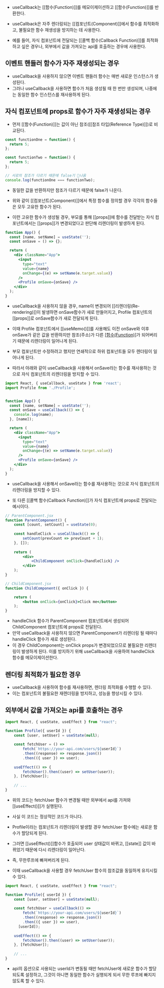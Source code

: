 - useCallback는 [[함수(Function)]]를 메모이제이션하고 [[함수(Function)]]를 반환한다.
- useCallback은 자주 렌더링되는 [[컴포넌트(Component)]]에서 함수를 최적화하고, 불필요한 함수 재생성을 방지하는 데 사용한다.

- 예를 들어, 자식 컴포넌트에 전달되는 [[콜백 함수(Callback Function)]]를 최적화하고 싶은 경우나, 외부에서 값을 가져오는 api를 호출하는 경우에 사용한다.

## 이벤트 핸들러 함수가 자주 재생성되는 경우

- useCallback을 사용하지 않으면 이벤트 핸들러 함수는 매번 새로운 인스턴스가 생성된다.
- 그러나 useCallback을 사용하면 함수가 처음 생성될 때 한 번만 생성되며, 나중에는 동일한 함수 인스턴스를 재사용하게 된다.
## 자식 컴포넌트에 props로 함수가 자주 재생성되는 경우

- 먼저 [[함수(Function)]]는 값이 아닌 참조([[참조 타입(Reference Type)]])로 비교된다.

```js
const functionOne = function() {
  return 5;
};

const functionTwo = function() {
  return 5;
};

// 서로의 참조가 다르기 때문에 false기 나옴
console.log(functionOne === functionTwo);
```

- 동일한 값을 반환하지만 참조가 다르기 때문에 false가 나온다.
- 위와 같이 [[컴포넌트(Component)]]에서 특정 함수를 정의할 경우 각각의 함수들은 모두 고유한 함수가 된다.

- 이런 고유한 함수가 생성될 경우, 부모를 통해 [[props]]에 함수를 전달받는 자식 컴포넌트에서는 [[props]]가 변경되었다고 판단해 리렌더링이 발생하게 된다.

```jsx
function App() {
  const [name, setName] = useState('');
  const onSave = () => {};

  return (
    <div className="App">
      <input
        type="text"
        value={name}
        onChange={(e) => setName(e.target.value)}
      />
      <Profile onSave={onSave} />
    </div>
  );
}
```

- useCallback을 사용하지 않을 경우, name이 변경되어 [[리렌더링(Re-rendering)]]이 발생하면 onSave함수가 새로 만들어지고, Profile 컴포넌트의 [[props]]로 onSave함수가 새로 전달되게 된다.

- 이때 Profile 컴포넌트에서 [[useMemo()]]를 사용해도 이전 onSave와 이후 onSave가 같은 값을 반환하지만 참조(주소)가 다른 [[함수(Function)]]([[객체(Object)]])가 되어버리기 때문에 리렌더링이 일어나게 된다.
 - 부모 컴포넌트만 수정하려고 했지만 연쇄적으로 하위 컴포넌트들 모두 렌더링이 일어나게 된다.

- 따라서 아래와 같이 useCallback을 사용해서 onSave라는 함수를 재사용하는 것으로 자식 컴포넌트의 리렌더링을 방지할 수 있다.

```jsx
import React, { useCallback, useState } from 'react';
import Profile from './Profile';


function App() {
  const [name, setName] = useState('');
  const onSave = useCallback(() => {
    console.log(name);
  }, [name]);

  return (
    <div className="App">
      <input
        type="text"
        value={name}
        onChange={(e) => setName(e.target.value)}
      />
      <Profile onSave={onSave} />
    </div>
  );
}
```

- useCallback을 사용해서 onSave라는 함수를 재사용하는 것으로 자식 컴포넌트의 리렌더링을 방지할 수 있다.

- 또 다른 [[콜백 함수(Callback Function)]]가 자식 컴포넌트에 props로 전달되는 예시이다.

```jsx
// ParentComponent.jsx
function ParentComponent() {
	const [count, setCount] = useState(0);
	
	const handleClick = useCallback(() => {
		setCount(prevCount => prevCount + 1);
	}, []);
	
	return (
		<div>
			<ChildComponent onClick={handleClick} />
		</div>
	);
}

// ChildComponent.jsx
function ChildComponent({ onClick }) {

	return (
		<button onClick={onClick}>Click me</button>
	);
}
```

- handleClick 함수가 ParentComponent 컴포넌트에서 생성되어 ChildComponent 컴포넌트에 props로 전달된다. 
- 만약 useCallback을 사용하지 않으면 ParentComponent가 리렌더링 될 때마다 handleClick 함수가 새로 생성된다. 
- 이 경우 ChildComponent는 onClick props가 변경되었으므로 불필요한 리렌더링이 발생하게 된다. 이를 방지하기 위해 useCallback을 사용하여 handleClick 함수를 메모이제이션한다.

## 렌더링 최적화가 필요한 경우

- useCallback을 사용하여 함수를 재사용하면, 렌더링 최적화를 수행할 수 있다. 
- 이는 컴포넌트의 불필요한 재렌더링을 방지하고, 성능을 향상시킬 수 있다.
## 외부에서 값을 가져오는 api를 호출하는 경우

```jsx
import React, { useState, useEffect } from "react";

function Profile({ userId }) {
	const [user, setUser] = useState(null);
	
	const fetchUser = () =>
		fetch(`https://your-api.com/users/${userId}`)
		.then((response) => response.json())
		.then(({ user }) => user);
	
	useEffect(() => {
		fetchUser().then((user) => setUser(user));
	}, [fetchUser]);
	
	// ...
}
```

- 위의 코드는 fetchUser 함수가 변경될 때만 외부에서 api를 가져와 [[useEffect()]]가 실행된다.

- 사실 이 코드는 정상적인 코드가 아니다.
- Profile이라는 컴포넌트가 리렌더링이 발생할 경우 fetchUser 함수에는 새로운 함수가 할당되게 된다.
- 그러면 [[useEffect()]]함수가 호출되어 user 상태값이 바뀌고, [[state]] 값이 바뀌었기 때문에 다시 리렌더링이 일어난다.
- 즉, 무한루프에 빠져버리게 된다.

- 이때 useCallback을 사용할 경우 fetchUser 함수의 참조값을 동일하게 유지시킬 수 있다.

```jsx
import React, { useState, useEffect } from "react";

function Profile({ userId }) {
	const [user, setUser] = useState(null);
	
	const fetchUser = useCallback(() =>
		fetch(`https://your-api.com/users/${userId}`)
		.then((response) => response.json())
        .then(({ user }) => user),
      [userId]);
      
	useEffect(() => {
	    fetchUser().then((user) => setUser(user));
	}, [fetchUser]);
	
	// ...
}
```

- api의 옵션으로 사용되는 userId가 변동될 때만 fetchUser에 새로운 함수가 할당되도록 설정하고, 그것이 아니면 동일한 함수가 실행되게 되서 무한 루프에 빠지지 않도록 할 수 있다.